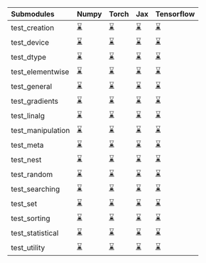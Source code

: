 | Submodules        | Numpy                                                                                                                           | Torch                                                                                                                           | Jax                                                                                                                             | Tensorflow                                                                                                                      |
|:------------------|:--------------------------------------------------------------------------------------------------------------------------------|:--------------------------------------------------------------------------------------------------------------------------------|:--------------------------------------------------------------------------------------------------------------------------------|:--------------------------------------------------------------------------------------------------------------------------------|
| test_creation     | <a href="https://github.com/unifyai/ivy/runs/7877836772?check_suite_focus=true" rel="noopener noreferrer" target="_blank">⌛</a> | <a href="https://github.com/unifyai/ivy/runs/7877838320?check_suite_focus=true" rel="noopener noreferrer" target="_blank">⌛</a> | <a href="https://github.com/unifyai/ivy/runs/7877840008?check_suite_focus=true" rel="noopener noreferrer" target="_blank">⌛</a> | <a href="https://github.com/unifyai/ivy/runs/7877841705?check_suite_focus=true" rel="noopener noreferrer" target="_blank">⌛</a> |
| test_device       | <a href="https://github.com/unifyai/ivy/runs/7877836871?check_suite_focus=true" rel="noopener noreferrer" target="_blank">⌛</a> | <a href="https://github.com/unifyai/ivy/runs/7877838415?check_suite_focus=true" rel="noopener noreferrer" target="_blank">⌛</a> | <a href="https://github.com/unifyai/ivy/runs/7877840101?check_suite_focus=true" rel="noopener noreferrer" target="_blank">⌛</a> | <a href="https://github.com/unifyai/ivy/runs/7877841798?check_suite_focus=true" rel="noopener noreferrer" target="_blank">⌛</a> |
| test_dtype        | <a href="https://github.com/unifyai/ivy/runs/7877836982?check_suite_focus=true" rel="noopener noreferrer" target="_blank">⌛</a> | <a href="https://github.com/unifyai/ivy/runs/7877838496?check_suite_focus=true" rel="noopener noreferrer" target="_blank">⌛</a> | <a href="https://github.com/unifyai/ivy/runs/7877840226?check_suite_focus=true" rel="noopener noreferrer" target="_blank">⌛</a> | <a href="https://github.com/unifyai/ivy/runs/7877841892?check_suite_focus=true" rel="noopener noreferrer" target="_blank">⌛</a> |
| test_elementwise  | <a href="https://github.com/unifyai/ivy/runs/7877837088?check_suite_focus=true" rel="noopener noreferrer" target="_blank">⌛</a> | <a href="https://github.com/unifyai/ivy/runs/7877838587?check_suite_focus=true" rel="noopener noreferrer" target="_blank">⌛</a> | <a href="https://github.com/unifyai/ivy/runs/7877840317?check_suite_focus=true" rel="noopener noreferrer" target="_blank">⌛</a> | <a href="https://github.com/unifyai/ivy/runs/7877841972?check_suite_focus=true" rel="noopener noreferrer" target="_blank">⌛</a> |
| test_general      | <a href="https://github.com/unifyai/ivy/runs/7877837168?check_suite_focus=true" rel="noopener noreferrer" target="_blank">⌛</a> | <a href="https://github.com/unifyai/ivy/runs/7877838709?check_suite_focus=true" rel="noopener noreferrer" target="_blank">⌛</a> | <a href="https://github.com/unifyai/ivy/runs/7877840417?check_suite_focus=true" rel="noopener noreferrer" target="_blank">⌛</a> | <a href="https://github.com/unifyai/ivy/runs/7877842073?check_suite_focus=true" rel="noopener noreferrer" target="_blank">⌛</a> |
| test_gradients    | <a href="https://github.com/unifyai/ivy/runs/7877837271?check_suite_focus=true" rel="noopener noreferrer" target="_blank">⌛</a> | <a href="https://github.com/unifyai/ivy/runs/7877838808?check_suite_focus=true" rel="noopener noreferrer" target="_blank">⌛</a> | <a href="https://github.com/unifyai/ivy/runs/7877840519?check_suite_focus=true" rel="noopener noreferrer" target="_blank">⌛</a> | <a href="https://github.com/unifyai/ivy/runs/7877842246?check_suite_focus=true" rel="noopener noreferrer" target="_blank">⌛</a> |
| test_linalg       | <a href="https://github.com/unifyai/ivy/runs/7877837391?check_suite_focus=true" rel="noopener noreferrer" target="_blank">⌛</a> | <a href="https://github.com/unifyai/ivy/runs/7877838913?check_suite_focus=true" rel="noopener noreferrer" target="_blank">⌛</a> | <a href="https://github.com/unifyai/ivy/runs/7877840613?check_suite_focus=true" rel="noopener noreferrer" target="_blank">⌛</a> | <a href="https://github.com/unifyai/ivy/runs/7877842359?check_suite_focus=true" rel="noopener noreferrer" target="_blank">⌛</a> |
| test_manipulation | <a href="https://github.com/unifyai/ivy/runs/7877837482?check_suite_focus=true" rel="noopener noreferrer" target="_blank">⌛</a> | <a href="https://github.com/unifyai/ivy/runs/7877839004?check_suite_focus=true" rel="noopener noreferrer" target="_blank">⌛</a> | <a href="https://github.com/unifyai/ivy/runs/7877840716?check_suite_focus=true" rel="noopener noreferrer" target="_blank">⌛</a> | <a href="https://github.com/unifyai/ivy/runs/7877842473?check_suite_focus=true" rel="noopener noreferrer" target="_blank">⌛</a> |
| test_meta         | <a href="https://github.com/unifyai/ivy/runs/7877837579?check_suite_focus=true" rel="noopener noreferrer" target="_blank">⌛</a> | <a href="https://github.com/unifyai/ivy/runs/7877839120?check_suite_focus=true" rel="noopener noreferrer" target="_blank">⌛</a> | <a href="https://github.com/unifyai/ivy/runs/7877840811?check_suite_focus=true" rel="noopener noreferrer" target="_blank">⌛</a> | <a href="https://github.com/unifyai/ivy/runs/7877842644?check_suite_focus=true" rel="noopener noreferrer" target="_blank">⌛</a> |
| test_nest         | <a href="https://github.com/unifyai/ivy/runs/7877837641?check_suite_focus=true" rel="noopener noreferrer" target="_blank">⌛</a> | <a href="https://github.com/unifyai/ivy/runs/7877839229?check_suite_focus=true" rel="noopener noreferrer" target="_blank">⌛</a> | <a href="https://github.com/unifyai/ivy/runs/7877840915?check_suite_focus=true" rel="noopener noreferrer" target="_blank">⌛</a> | <a href="https://github.com/unifyai/ivy/runs/7877842828?check_suite_focus=true" rel="noopener noreferrer" target="_blank">⌛</a> |
| test_random       | <a href="https://github.com/unifyai/ivy/runs/7877837721?check_suite_focus=true" rel="noopener noreferrer" target="_blank">⌛</a> | <a href="https://github.com/unifyai/ivy/runs/7877839371?check_suite_focus=true" rel="noopener noreferrer" target="_blank">⌛</a> | <a href="https://github.com/unifyai/ivy/runs/7877841054?check_suite_focus=true" rel="noopener noreferrer" target="_blank">⌛</a> | <a href="https://github.com/unifyai/ivy/runs/7877842983?check_suite_focus=true" rel="noopener noreferrer" target="_blank">⌛</a> |
| test_searching    | <a href="https://github.com/unifyai/ivy/runs/7877837830?check_suite_focus=true" rel="noopener noreferrer" target="_blank">⌛</a> | <a href="https://github.com/unifyai/ivy/runs/7877839456?check_suite_focus=true" rel="noopener noreferrer" target="_blank">⌛</a> | <a href="https://github.com/unifyai/ivy/runs/7877841132?check_suite_focus=true" rel="noopener noreferrer" target="_blank">⌛</a> | <a href="https://github.com/unifyai/ivy/runs/7877843194?check_suite_focus=true" rel="noopener noreferrer" target="_blank">⌛</a> |
| test_set          | <a href="https://github.com/unifyai/ivy/runs/7877837928?check_suite_focus=true" rel="noopener noreferrer" target="_blank">⌛</a> | <a href="https://github.com/unifyai/ivy/runs/7877839593?check_suite_focus=true" rel="noopener noreferrer" target="_blank">⌛</a> | <a href="https://github.com/unifyai/ivy/runs/7877841245?check_suite_focus=true" rel="noopener noreferrer" target="_blank">⌛</a> | <a href="https://github.com/unifyai/ivy/runs/7877843338?check_suite_focus=true" rel="noopener noreferrer" target="_blank">⌛</a> |
| test_sorting      | <a href="https://github.com/unifyai/ivy/runs/7877838020?check_suite_focus=true" rel="noopener noreferrer" target="_blank">⌛</a> | <a href="https://github.com/unifyai/ivy/runs/7877839689?check_suite_focus=true" rel="noopener noreferrer" target="_blank">⌛</a> | <a href="https://github.com/unifyai/ivy/runs/7877841358?check_suite_focus=true" rel="noopener noreferrer" target="_blank">⌛</a> | <a href="https://github.com/unifyai/ivy/runs/7877843481?check_suite_focus=true" rel="noopener noreferrer" target="_blank">⌛</a> |
| test_statistical  | <a href="https://github.com/unifyai/ivy/runs/7877838131?check_suite_focus=true" rel="noopener noreferrer" target="_blank">⌛</a> | <a href="https://github.com/unifyai/ivy/runs/7877839792?check_suite_focus=true" rel="noopener noreferrer" target="_blank">⌛</a> | <a href="https://github.com/unifyai/ivy/runs/7877841499?check_suite_focus=true" rel="noopener noreferrer" target="_blank">⌛</a> | <a href="https://github.com/unifyai/ivy/runs/7877843620?check_suite_focus=true" rel="noopener noreferrer" target="_blank">⌛</a> |
| test_utility      | <a href="https://github.com/unifyai/ivy/runs/7877838231?check_suite_focus=true" rel="noopener noreferrer" target="_blank">⌛</a> | <a href="https://github.com/unifyai/ivy/runs/7877839911?check_suite_focus=true" rel="noopener noreferrer" target="_blank">⌛</a> | <a href="https://github.com/unifyai/ivy/runs/7877841598?check_suite_focus=true" rel="noopener noreferrer" target="_blank">⌛</a> | <a href="https://github.com/unifyai/ivy/runs/7877843740?check_suite_focus=true" rel="noopener noreferrer" target="_blank">⌛</a> |